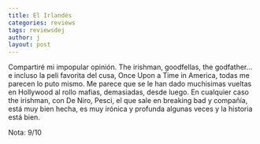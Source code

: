 ```yaml
---
title: El Irlandés
categories: reviews
tags: reviewsdej
author: j
layout: post
---
```


Compartiré mi impopular opinión. The irishman, goodfellas, the godfather... e incluso la peli favorita del cusa, Once Upon a Time in America, todas me parecen lo puto mismo. Me parece que se le han dado muchisimas vueltas en Hollywood al rollo mafias, demasiadas, desde luego. En cualquier caso the irishman, con De Niro, Pesci, el que sale en breaking bad y compañía, está muy bien hecha, es muy irónica y profunda algunas veces y la historia está bien.

Nota: 9/10
